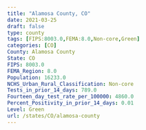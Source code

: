 ```yaml
---
title: "Alamosa County, CO"
date: 2021-03-25
draft: false
type: county
tags: [FIPS:8003.0,FEMA:8.0,Non-core,Green]
categories: [CO]
County: Alamosa County
State: CO
FIPS: 8003.0
FEMA_Region: 8.0
Population: 16233.0
NCHS_Urban_Rural_Classification: Non-core
Tests_in_prior_14_days: 789.0
Fourteen_day_test_rate_per_100000: 4860.0
Percent_Positivity_in_prior_14_days: 0.01
Level: Green
url: /states/CO/alamosa-county
---
```



